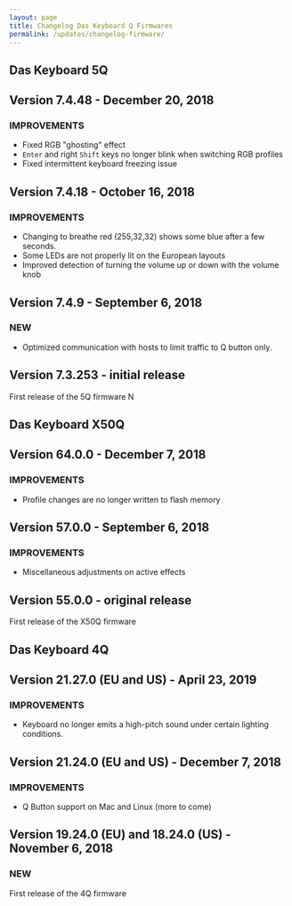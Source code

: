```yaml
---
layout: page
title: Changelog Das Keyboard Q Firmwares
permalink: /updates/changelog-firmware/
---
```


## **Das Keyboard 5Q**

## Version 7.4.48 - December 20, 2018

### IMPROVEMENTS

- Fixed RGB "ghosting" effect
- `Enter` and right `Shift` keys no longer blink when switching RGB profiles
- Fixed intermittent keyboard freezing issue

## Version 7.4.18 - October 16, 2018

### IMPROVEMENTS

- Changing to breathe red (255,32,32) shows some blue after a few seconds. 
- Some LEDs are not properly lit on the European layouts
- Improved detection of turning the volume up or down with the volume knob

## Version 7.4.9 - September 6, 2018

### NEW

- Optimized communication with hosts to limit traffic to Q button only.

## Version 7.3.253 - initial release

First release of the 5Q firmware
N
## **Das Keyboard X50Q**

## Version 64.0.0 - December 7, 2018

### IMPROVEMENTS

- Profile changes are no longer written to flash memory

## Version 57.0.0 - September 6, 2018

### IMPROVEMENTS

- Miscellaneous adjustments on active effects

## Version 55.0.0 - original release

First release of the X50Q firmware

## **Das Keyboard 4Q**

## Version 21.27.0 (EU and US) - April 23, 2019

### IMPROVEMENTS

- Keyboard no longer emits a high-pitch sound under certain lighting conditions.

## Version 21.24.0 (EU and US) - December 7, 2018

### IMPROVEMENTS

- Q Button support on Mac and Linux (more to come)

## Version 19.24.0 (EU) and 18.24.0 (US) - November 6, 2018

### NEW

First release of the 4Q firmware

